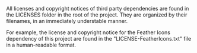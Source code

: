 All licenses and copyright notices of third party dependencies are found in the LICENSES folder in the root of the project. They are organized by their filenames, in an immediately understable manner.

For example, the license and copyright notice for the Feather Icons dependency of this project are found in the "LICENSE-FeatherIcons.txt" file in a human-readable format.